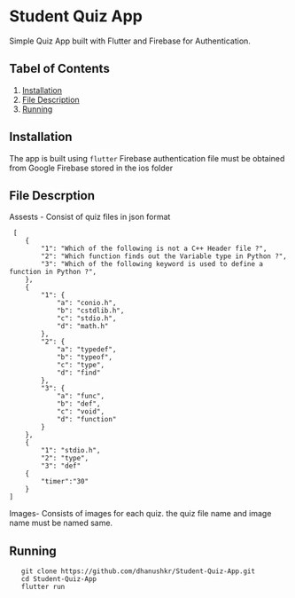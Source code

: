 # Student Quiz App

Simple Quiz App built with Flutter and Firebase for Authentication. 

## Tabel of Contents

1. [Installation](#installation)
2. [File Description](#files)
3. [Running](#running)

## Installation <a name="installation"></a>

The app is built using ```flutter```
Firebase authentication file must be obtained from Google Firebase stored in the ios folder

## File Descrption <a name="files"></a>
Assests -  Consist of quiz files in json format
```
 [
    {
        "1": "Which of the following is not a C++ Header file ?",
        "2": "Which function finds out the Variable type in Python ?",
        "3": "Which of the following keyword is used to define a function in Python ?",
    },
    {
        "1": {
            "a": "conio.h",
            "b": "cstdlib.h",
            "c": "stdio.h",
            "d": "math.h"
        },
        "2": {
            "a": "typedef",
            "b": "typeof",
            "c": "type",
            "d": "find"
        },
        "3": {
            "a": "func",
            "b": "def",
            "c": "void",
            "d": "function"
        }      
    },
    {
        "1": "stdio.h",
        "2": "type",
        "3": "def"
    {
        "timer":"30"
    }
]
```
Images- Consists of images for each quiz. the quiz file name and image name must be named same.

## Running <a name="running"></a>
```
   git clone https://github.com/dhanushkr/Student-Quiz-App.git
   cd Student-Quiz-App
   flutter run
```
